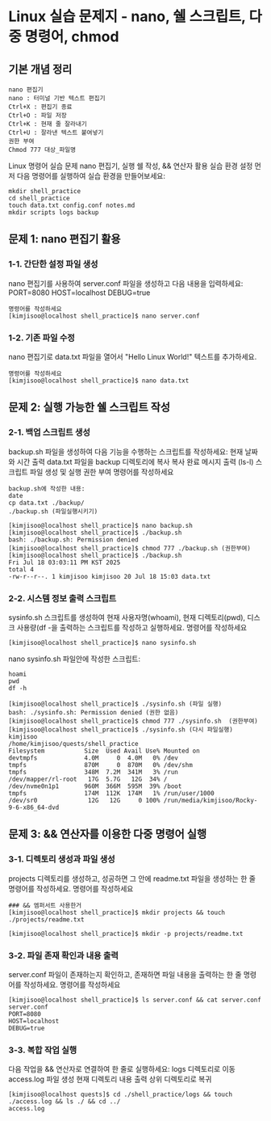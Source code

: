 # Linux 실습 문제지 - nano, 쉘 스크립트, 다중 명령어, chmod
## 기본 개념 정리
```
nano 편집기
nano : 터미널 기반 텍스트 편집기
Ctrl+X : 편집기 종료
Ctrl+O : 파일 저장
Ctrl+K : 현재 줄 잘라내기
Ctrl+U : 잘라낸 텍스트 붙여넣기
권한 부여
Chmod 777 대상_파일명
```
Linux 명령어 실습 문제
nano 편집기, 실행 쉘 작성, && 연산자 활용
실습 환경 설정
먼저 다음 명령어를 실행하여 실습 환경을 만들어보세요:
```shell
mkdir shell_practice
cd shell_practice
touch data.txt config.conf notes.md
mkdir scripts logs backup
```

## 문제 1: nano 편집기 활용
### 1-1. 간단한 설정 파일 생성
nano 편집기를 사용하여 server.conf 파일을 생성하고 다음 내용을 입력하세요:
PORT=8080
HOST=localhost
DEBUG=true
```shell
명령어를 작성하세요
[kimjisoo@localhost shell_practice]$ nano server.conf
```
### 1-2. 기존 파일 수정
nano 편집기로 data.txt 파일을 열어서 "Hello Linux World!" 텍스트를 추가하세요.
```shell
명령어를 작성하세요
[kimjisoo@localhost shell_practice]$ nano data.txt
```

## 문제 2: 실행 가능한 쉘 스크립트 작성
### 2-1. 백업 스크립트 생성
backup.sh 파일을 생성하여 다음 기능을 수행하는 스크립트를 작성하세요:
현재 날짜와 시간 출력
data.txt 파일을 backup 디렉토리에 복사
복사 완료 메시지 출력 (ls-l)
스크립트 파일 생성 및 실행 권한 부여 명령어를 작성하세요
```shell
backup.sh에 작성한 내용:
date
cp data.txt ./backup/
./backup.sh (파일실행시키기)
```
```shell
[kimjisoo@localhost shell_practice]$ nano backup.sh
[kimjisoo@localhost shell_practice]$ ./backup.sh
bash: ./backup.sh: Permission denied
[kimjisoo@localhost shell_practice]$ chmod 777 ./backup.sh (권한부여)
[kimjisoo@localhost shell_practice]$ ./backup.sh
Fri Jul 18 03:03:11 PM KST 2025
total 4
-rw-r--r--. 1 kimjisoo kimjisoo 20 Jul 18 15:03 data.txt

```

### 2-2. 시스템 정보 출력 스크립트
sysinfo.sh 스크립트를 생성하여 현재 사용자명(whoami), 현재 디렉토리(pwd), 디스크 사용량(df -을 출력하는 스크립트를 작성하고 실행하세요.
명령어를 작성하세요
```shell
[kimjisoo@localhost shell_practice]$ nano sysinfo.sh

```
nano sysinfo.sh 파일안에 작성한 스크립트:
```shell
hoami
pwd
df -h
```
```shell
[kimjisoo@localhost shell_practice]$ ./sysinfo.sh (파일 실행)
bash: ./sysinfo.sh: Permission denied (권한 없음)
[kimjisoo@localhost shell_practice]$ chmod 777 ./sysinfo.sh  (권한부여)
[kimjisoo@localhost shell_practice]$ ./sysinfo.sh (다시 파일실행)
kimjisoo
/home/kimjisoo/quests/shell_practice
Filesystem           Size  Used Avail Use% Mounted on
devtmpfs             4.0M     0  4.0M   0% /dev
tmpfs                870M     0  870M   0% /dev/shm
tmpfs                348M  7.2M  341M   3% /run
/dev/mapper/rl-root   17G  5.7G   12G  34% /
/dev/nvme0n1p1       960M  366M  595M  39% /boot
tmpfs                174M  112K  174M   1% /run/user/1000
/dev/sr0              12G   12G     0 100% /run/media/kimjisoo/Rocky-9-6-x86_64-dvd
```
## 문제 3: && 연산자를 이용한 다중 명령어 실행
### 3-1. 디렉토리 생성과 파일 생성
projects 디렉토리를 생성하고, 성공하면 그 안에 readme.txt 파일을 생성하는 한 줄 명령어를 작성하세요.
명령어를 작성하세요
```shell
### && 엠퍼서트 사용한거
[kimjisoo@localhost shell_practice]$ mkdir projects && touch ./projects/readme.txt
```
```shell 
[kimjisoo@localhost shell_practice]$ mkdir -p projects/readme.txt
```
### 3-2. 파일 존재 확인과 내용 출력
server.conf 파일이 존재하는지 확인하고, 존재하면 파일 내용을 출력하는 한 줄 명령어를 작성하세요.
명령어를 작성하세요
```shell
[kimjisoo@localhost shell_practice]$ ls server.conf && cat server.conf 
server.conf
PORT=8080
HOST=localhost
DEBUG=true
```
### 3-3. 복합 작업 실행
다음 작업을 && 연산자로 연결하여 한 줄로 실행하세요:
logs 디렉토리로 이동
access.log 파일 생성
현재 디렉토리 내용 출력
상위 디렉토리로 복귀
```shell
[kimjisoo@localhost quests]$ cd ./shell_practice/logs && touch ./access.log && ls ./ && cd ../
access.log
```



